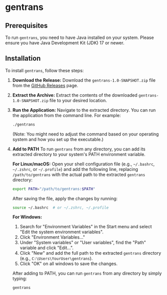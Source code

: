 # gentrans

## Prerequisites

To run `gentrans`, you need to have Java installed on your system. Please ensure you have Java Development Kit (JDK) 17 or newer.

## Installation

To install `gentrans`, follow these steps:

1. **Download the Release:**
   Download the `gentrans-1.0-SNAPSHOT.zip` file from
   the [GitHub Releases](https://github.com/hiroaki404/gentrans/releases) page.

2. **Extract the Archive:**
   Extract the contents of the downloaded `gentrans-1.0-SNAPSHOT.zip` file to your desired location.

3. **Run the Application:**
   Navigate to the extracted directory. You can run the application from the command line.
   For example:
   ```bash
   ./gentrans
   ```
   (Note: You might need to adjust the command based on your operating system and how you set up the executable.)

4. **Add to PATH**
   To run `gentrans` from any directory, you can add its extracted directory to your system's PATH environment variable.

   **For Linux/macOS:**
   Open your shell configuration file (e.g., `~/.bashrc`, `~/.zshrc`, or `~/.profile`) and add the following line,
   replacing `/path/to/gentrans` with the actual path to the extracted `gentrans` directory:
   ```bash
   export PATH="/path/to/gentrans:$PATH"
   ```
   After saving the file, apply the changes by running:
   ```bash
   source ~/.bashrc  # or ~/.zshrc, ~/.profile
   ```

   **For Windows:**
    1. Search for "Environment Variables" in the Start menu and select "Edit the system environment variables".
    2. Click "Environment Variables..."
    3. Under "System variables" or "User variables", find the "Path" variable and click "Edit...".
    4. Click "New" and add the full path to the extracted `gentrans` directory (e.g., `C:\Users\YourUser\gentrans`).
    5. Click "OK" on all windows to save the changes.

   After adding to PATH, you can run `gentrans` from any directory by simply typing:
   ```bash
   gentrans
   ```
